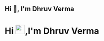 ## Hi 👋, I'm Dhruv Verma
<h1>Hi <img src="https://media.tenor.com/0CpFOKGVaeMAAAAi/hand-waving-hand.gif" height="30" width="30">,I'm Dhruv Verma </h1>



<!--
**dvermagit/dvermagit** is a ✨ _special_ ✨ repository because its `README.md` (this file) appears on your GitHub profile.

Here are some ideas to get you started:

- 🔭 I’m currently working on ...
- 🌱 I’m currently learning ...
- 👯 I’m looking to collaborate on ...
- 🤔 I’m looking for help with ...
- 💬 Ask me about ...
- 📫 How to reach me: ...
- 😄 Pronouns: ...
- ⚡ Fun fact: ...
-->
